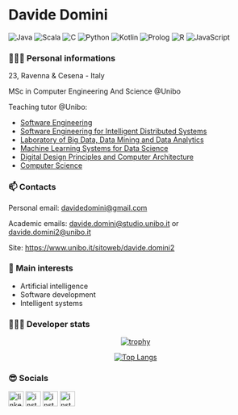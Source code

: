 # Davide Domini

![Java](https://img.shields.io/badge/Java-Fluent-red)
![Scala](https://img.shields.io/badge/Scala-Good-Green)
![C](https://img.shields.io/badge/C-Good-Green)
![Python](https://img.shields.io/badge/Python-Good-Green)
![Kotlin](https://img.shields.io/badge/Kotlin-Intermediate-blue)
![Prolog](https://img.shields.io/badge/Prolog-Intermediate-blue)
![R](https://img.shields.io/badge/R-Intermediate-blue)
![JavaScript](https://img.shields.io/badge/JavaScript-Intermediate-blue)

### 🙋🏻‍♂️ Personal informations
23, Ravenna & Cesena - Italy

MSc in Computer Engineering And Science @Unibo

Teaching tutor @Unibo:
- [Software Engineering](https://www.unibo.it/it/didattica/insegnamenti/insegnamento/2022/466765) 
- [Software Engineering for Intelligent Distributed Systems](https://www.unibo.it/it/didattica/insegnamenti/insegnamento/2022/466765)
- [Laboratory of Big Data, Data Mining and Data Analytics](https://www.unibo.it/it/didattica/insegnamenti/insegnamento/2022/466795) 
- [Machine Learning Systems for Data Science](https://www.unibo.it/it/didattica/insegnamenti/insegnamento/2022/444067)
- [Digital Design Principles and Computer Architecture](https://www.unibo.it/it/didattica/insegnamenti/insegnamento/2021/384456)
- [Computer Science](https://www.unibo.it/it/didattica/insegnamenti/insegnamento/2021/403307)

### 📫 Contacts
Personal email: davidedomini@gmail.com 

Academic emails: davide.domini@studio.unibo.it  or  davide.domini2@unibo.it

Site: https://www.unibo.it/sitoweb/davide.domini2



### 🌱 Main interests
- Artificial intelligence
- Software development 
- Intelligent systems

### 👨🏻‍💻 Developer stats

<div align="center">
 
  [![trophy](https://github-profile-trophy.vercel.app/?username=davidedomini&theme=dracula&row=1)](https://github.com/ryo-ma/github-profile-trophy)
 
 [![Top Langs](https://github-readme-stats.vercel.app/api/top-langs/?username=davidedomini&hide=TLA,Assembly,Vue,ANTLR,lua&theme=discord_old_blurple&bg_color=135,0F2027,203A43,2C5364&layout=compact)](https://github.com/anuraghazra/github-readme-stats)
 
</div>

### 😎 Socials

<a href="https://www.linkedin.com/in/davide-domini-3b9625175/"><img src="https://www.vectorlogo.zone/logos/linkedin/linkedin-icon.svg" width="30px" alt="linkedin"></a>
<a href="https://instagram.com/_davidedomini?igshid=YmMyMTA2M2Y="><img src="https://www.vectorlogo.zone/logos/instagram/instagram-icon.svg" width="30px" alt="instagram"></a>
<a href="https://www.facebook.com/davide.domini.7"><img src="https://www.vectorlogo.zone/logos/facebook/facebook-icon.svg" width="30px" alt="instagram"></a>
<a href="https://twitter.com/domini_davide"><img src="https://www.vectorlogo.zone/logos/twitter/twitter-icon.svg" width="30px" alt="instagram"></a>
 <!--
**davidedomini/davidedomini** is a ✨ _special_ ✨ repository because its `README.md` (this file) appears on your GitHub profile.

Here are some ideas to get you started:

- 🔭 I’m currently working on ...
- 🌱 I’m currently learning ...
- 👯 I’m looking to collaborate on ...
- 🤔 I’m looking for help with ...
- 💬 Ask me about ...
- 📫 How to reach me: ...
- 😄 Pronouns: ...
- ⚡ Fun fact: ...
-->
